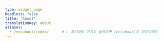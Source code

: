```yaml
---
type: widget_page
headless: false
title: "About"
translationKey: about
aliases:
  - /en/about/index/      # ← 혹시라도 여기로 들어오면 /en/about/로 리다이렉트
---
```

